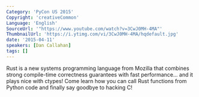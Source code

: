 ```yaml
---
Category: 'PyCon US 2015'
Copyright: 'creativeCommon'
Language: 'English'
SourceUrl: '"https://www.youtube.com/watch?v=3CwJ0MH-4MA"'
ThumbnailUrl: 'https://i.ytimg.com/vi/3CwJ0MH-4MA/hqdefault.jpg'
date: '2015-04-11'
speakers: [Dan Callahan]
tags: []
---
```

Rust is a new systems programming language from Mozilla that combines strong compile-time correctness guarantees with fast performance... and it plays nice with ctypes! Come learn how you can call Rust functions from Python code and finally say goodbye to hacking C!

